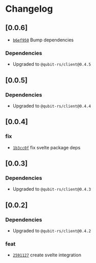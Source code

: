 # Changelog

## \[0.0.6]

- [`b6ef950`](https://github.com/andogq/qubit/commit/b6ef95077345cb4db4143e364c48eef010f41fc8) Bump dependencies

### Dependencies

- Upgraded to `@qubit-rs/client@0.4.5`

## \[0.0.5]

### Dependencies

- Upgraded to `@qubit-rs/client@0.4.4`

## \[0.0.4]

### fix

- [`1b3cc0f`](https://github.com/andogq/qubit/commit/1b3cc0f0108d505b8b02db9c9d9fe734dc1f9106) fix svelte package deps

## \[0.0.3]

### Dependencies

- Upgraded to `@qubit-rs/client@0.4.3`

## \[0.0.2]

### Dependencies

- Upgraded to `@qubit-rs/client@0.4.2`

### feat

- [`2591127`](https://github.com/andogq/qubit/commit/2591127f0cfb78b1917bac317552099475d1fc72) create svelte integration
